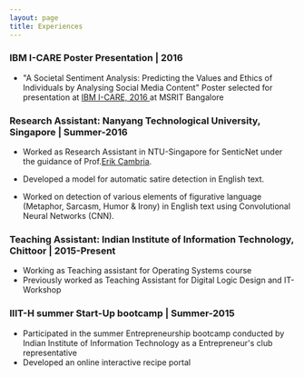 ```yaml
---
layout: page
title: Experiences
---
```

<h3> IBM I-CARE Poster Presentation | 2016</h3>

- "A Societal Sentiment Analysis: Predicting the Values and Ethics of Individuals by Analysing Social Media Content" Poster selected for presentation at  <a href="http://icare2016.mybluemix.net/poster.html"> IBM I-CARE, 2016 </a> at MSRIT Bangalore

<h3>Research Assistant: Nanyang Technological University, Singapore |  Summer-2016</h3>


- Worked as Research Assistant in NTU-Singapore for SenticNet under the guidance of Prof.<a href="http://sentic.net/erikcambria/">Erik Cambria</a>.

- Developed a model for automatic satire detection in English text.

- Worked on detection of various elements of figurative language (Metaphor, Sarcasm, Humor & Irony) in English text using Convolutional Neural Networks (CNN).

<h3> Teaching Assistant: Indian Institute of Information Technology, Chittoor | 2015-Present</h3>


- Working as Teaching assistant for Operating Systems course
- Previously worked as Teaching Assistant for Digital Logic Design and IT-Workshop

<h3> IIIT-H summer Start-Up bootcamp | Summer-2015</h3>


- Participated in the summer Entrepreneurship bootcamp conducted by Indian Institute of Information Technology as a Entrepreneur's club representative
- Developed an online interactive recipe portal


